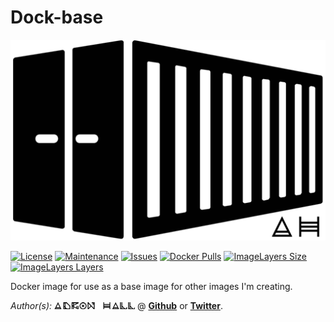 # Dock-base

[![Container Logo](https://github.com/Adron/systemic-dock-base/blob/master/Logo.png)]()

[![License](https://img.shields.io/github/license/Adron/systemic-dock-base.svg?style=flat-square)](https://github.com/Adron/systemic-dock-base/blob/master/LICENSE)
[![Maintenance](https://img.shields.io/maintenance/yes/2016.svg?style=flat-square)](#)
[![Issues](https://img.shields.io/github/issues/adron/systemic-dock-base.svg?style=flat-square)](https://github.com/Adron/systemic-dock-base/issues)
[![Docker Pulls](https://img.shields.io/docker/pulls/adron/systemic-dock-base.svg?style=flat-square)](https://hub.docker.com/r/adron/dock-base/)
[![ImageLayers Size](https://img.shields.io/imagelayers/image-size/_/adron/systemic-dock-base.svg?style=flat-square)](https://hub.docker.com/r/adron/dock-base/)
[![ImageLayers Layers](https://img.shields.io/imagelayers/layers/_/adron/systemic-dock-base.svg?style=flat-square)](https://hub.docker.com/r/adron/dock-base/)

Docker image for use as a base image for other images I'm creating.

*Author(s):* [![Adron Hall](https://github.com/Adron/systemic-dock-base/blob/master/AdronHall.png)](http://compositecode.com) @ **[Github](https://www.github.com/adron)** or **[Twitter](https://twitter.com/adron)**.
